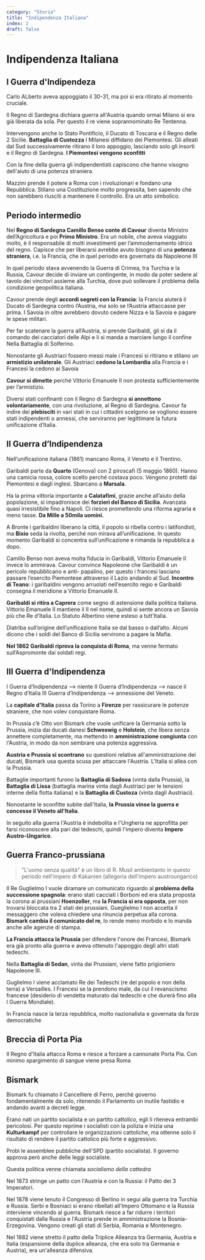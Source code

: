 ```yaml
---
category: "Storia"
title: "Indipendenza Italiana"
index: 2
draft: false
---
```


# Indipendenza Italiana
## I Guerra d'Indipendeza
Carlo ALberto aveva appoggiato il 30-31, ma poi si era ritirato al momento cruciale.

Il Regno di Sardegna dichiara guerra all'Austria quando ormai Milano si era già liberata da sola. Per questo il re viene soprannominato Re Tentenna.

Intervengono anche lo Stato Pontificio, il Ducato di Toscana e il Regno delle 2 Sicilie.
**Battaglia di Custozza** 
I Milanesi diffidano dei Piemontesi.
Gli alleati dal Sud successivamente ritirano il loro appoggio, lasciando solo gli insorti e il Regno di Sardegna.
**I Piemontesi vengono sconfitti**

Con la fine della guerra gli indipendentisti capiscono che hanno visogno dell'aiuto di una potenza straniera.

Mazzini prende il potere a Roma con i rivoluzionari e fondano una Repubblica. Stilano una Costituzione molto progressita, ben sapendo che non sarebbero riusciti a mantenere il controllo. Era un atto simbolico.

## Periodo intermedio
Nel **Regno di Sardegna Camillo Benso conte di Cavour** diventa Ministro dell’Agricoltura e poi **Primo Ministro**. Era un nobile, che aveva viaggiato molto, è il responsabile di molti investimenti per l’ammodernamento idrico del regno.
Capisce che per liberarsi avrebbe avuto bisogno di una **potenza straniera**, i.e. la Francia, che in quel periodo era governata da Napoleone III

In quel periodo stava avvenendo la Guerra di Crimea, tra Turchia e la Russia, Cavour decide di inviare un contingente, in modo da poter sedere al tavolo dei vincitori assieme alla Turchia, dove può sollevare il problema della condizione geopolitica italiana.

Cavour prende degli **accordi segreti con la Francia**: la Francia aiuterà il Ducato di Sardegna contro l’Austria, ma solo se l’Austria attaccasse per prima. I Savoia in oltre avrebbero dovuto cedere Nizza e la Savoia e pagare le spese militari.

Per far scatenare la guerra all’Austria, si prende Garibaldi, gli si da il comando dei cacciatori delle Alpi e li si manda a marciare lungo il confine
Nella Battaglia di Solferino.

Nonostante gli Austriaci fossero messi male i Francesi si ritirano e stilano un **armistizio unilaterale**. Gli Austriaci **cedono la Lombardia** alla Francia e i Francesi la cedono ai Savoia

**Cavour si dimette** perché Vittorio Emanuele II non protesta sufficientemente per l’armistizio.

Diversi stati confinanti con il Regno di Sardegna **si annettono volontariamente**, con una rivoluzione, al Regno di Sardegna.
Cavour fa indire dei **plebisciti** in vari stati in cui i cittadini scelgono se vogliono essere stati indipendenti o annessi, che serviranno per legittimare la futura unificazione d’Italia.

## II Guerra d’Indipendenza
Nell’unificazione italiana (1861) mancano Roma, il Veneto e il Trentino.

Garibaldi parte da **Quarto** (Genova) con 2 piroscafi (5 maggio 1860). Hanno una camicia rossa, colore scelto perché costava poco. Vengono protetti dai Piemontesi e dagli inglesi. Sbarcano a **Marsala**.

Ha la prima vittoria importante a **Calatafimi**, grazie anche all’aiuto della popolazione, si impadronisce dei **forzieri del Banco di Sicilia**.
Avanzata quasi irresistibile fino a Napoli. Ci riesce promettendo una riforma agraria e meno tasse. **Da Mille a 50mila uomini.**

A Bronte i garibaldini liberano la città, il popolo si ribella contro i latifondisti, ma **Bixio** seda la rivolta, perché non mirava all’unificazione.
In questo momento Garibaldi si concentra sull’unificazione e rimanda la repubblica a dopo.

Camillo Benso non aveva molta fiducia in Garibaldi, Vittorio Emanuele II invece lo ammirava.
Cavour convince Napoleone che Garibaldi è un pericolo repubblicano e anti- papalino, per questo i francesi lasciano passare l’esercito Piemontese attraverso il Lazio andando al Sud.
**Incontro di Teano**: i garibaldini vengono arruolati nell’esercito regio e Garibaldi consegna il meridione a Vittorio Emanuele II.

**Garibaldi si ritira a Caprera** come segno di astensione dalla politica italiana.
Vittorio Emanuele II mantiene il II nel nome, quindi si sente ancora un Savoia più che Re d’Italia.
Lo Statuto Albertino viene esteso a tutt’Italia.

Diatriba sull’origine dell’unificazione Italia se dal basso o dall’alto. Alcuni dicono che i soldi del Banco di Sicilia servirono a pagare la Mafia.

**Nel 1862 Garibaldi riprova la conquista di Roma**, ma venne fermato sull’Aspromonte dai soldati regi.

## III Guerra d'Indipendenza
I Guerra d’Indipendenza --> niente
II Guerra d’Indipendenza --> nasce il Regno d’Italia
III Guerra d’Indipendenza --> annessione del Veneto.

La **capitale d'Italia** passa da Torino a **Firenze** per rassicurare le potenze straniere, che non volev conquistare Roma.

In Prussia c’è Otto von Bismark che vuole unificare la Germania sotto la Prussia, inizia dai ducati danesi **Schweswig** e **Holstein**, che libera senza annettere completamente, ma mettendo in **amministrazione congiunta** con l'Austria, in modo da non sembrare una potenza aggressiva.

**Austria e Prussia si scontrano** su questioni relative all'amministrazione dei ducati, Bismark usa questa scusa per attaccare l'Austria. L'Italia si allea con la Prussia.

Battaglie importanti furono la **Battaglia di Sadova** (vinta dalla Prussia), la **Battaglia di Lissa** (battaglia marina vinta dagli Austriaci per le tensioni interne della flotta italiana) e la **Battaglia di Custoza** (vinta dagli Austriaci).

Nonostante le sconfitte subite dall'Italia, **la Prussia vinse la guerra e concesse il Veneto all'Italia**.

In seguito alla guerra l'Austria è indebolita e l'Ungheria ne approfitta per farsi riconoscere alla pari dei tedeschi, quindi l'impero diventa **Impero Austro-Ungarico**.

## Guerra Franco-prussiana

> "L'uomo senza qualità" è un libro di R. Musil ambientanto in questo periodo nell'impero di Kakanien (allegoria dell'impero austroungarico)


Il Re Guglielmo I vuole diramare un comunicato riguardo al **problema della successione spagnola**: erano stati cacciati i Borboni ed era stata proposta la corona ai prussiani **Hoenzoller**, ma **la Francia si era opposta**, per non trovarsi bloccata tra 2 stati dei prussiani.
Gueglielmo I non accetta il messaggero che voleva chiedere una rinuncia perpetua alla corona.
**Bismark cambia il comunicato del re**, lo rende meno morbido e lo manda anche alle agenzie di stampa.

**La Francia attacca la Prussia** per difendere l'onore dei Francesi, Bismark era già pronto alla guerra e aveva ottenuto l'appoggio degli altri stati tedeschi.

Nella **Battaglia di Sedan**, vinta dai Prussiani, viene fatto prigioniero Napoleone III.

Guglielmo I viene acclamato Re dei Tedeschi (re del popolo e non della terra) a Versailles.
I Francesi se la prendono male, da cui il revanscismo francese (desiderio di vendetta maturato dai tedeschi e che durerà fino alla I Guerra Mondiale).

In Francia nasce la terza repubblica, molto nazionalista e governata da forze democratiche

## Breccia di Porta Pia
Il Regno d'Italia attacca Roma e riesce a forzare a cannonate Porta Pia. Con minimo spargimento di sangue viene presa Roma

## Bismark
Bismark fu chiamato il Cancelliere di Ferro, perchè governo fondamentalmente da solo, ritenendo il Parlamento un inutile fastidio e andando avanti a decreti legge.

Erano nati un partito socialista e un partito cattolico, egli li riteneva entrambi pericolosi.
Per questo reprime i socialisti con la polizia e inizia una **Kulturkampf** per controllare le organizzazioni cattoliche, ma ottenne solo il risultato di rendere il partito cattolico più forte e aggressivo.

Probì le assemblee pubbliche dell'SPD (partito socialista). Il governo approva però anche delle leggi socialiste.

Questa politica venne chiamata *socialismo della cattedra*

Nel 1873 stringe un patto con l'Austria e con la Russia: il Patto dei 3 Imperatori.

Nel 1878 viene tenuto il Congresso di Berlino in segui alla guerra tra Turchia e Russia. Serbi e Bosniaci si erano ribellati all'Impero Ottomano e la Russia interviene vincendo al guerra.
Bismark riesce a far ridurre i territori conquistati dalla Russia e l'Austria prende in amministrazione la Bosnia-Erzegovina.
Vengono creati gli stati di Serbia, Romania e Montenegro.

Nel 1882 viene stretto il patto della Triplice Alleanza tra Germania, Austria e Italia (espansione della duplice alleanza, che era solo tra Germania e Austria), era un'alleanza difensiva.
